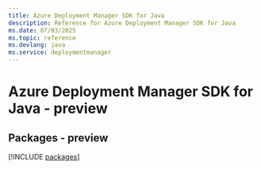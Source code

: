 ```yaml
---
title: Azure Deployment Manager SDK for Java
description: Reference for Azure Deployment Manager SDK for Java
ms.date: 07/03/2025
ms.topic: reference
ms.devlang: java
ms.service: deploymentmanager
---
```

# Azure Deployment Manager SDK for Java - preview
## Packages - preview
[!INCLUDE [packages](deployment-manager-index.md)]